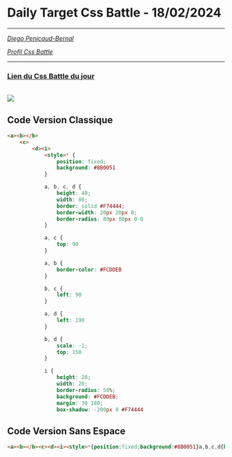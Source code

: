# Daily Target Css Battle - 18/02/2024

<hr>

[<em>Diego Penicaud-Bernal</em>](https://github.com/Diego-PB)

[<em>Profil Css Battle</em>](https://cssbattle.dev/player/diegopb)

<hr>

### [Lien du Css Battle du jour](https://cssbattle.dev/play/hqDyVi4gkJogU6zijq0y)

<br>
<img src="https://firebasestorage.googleapis.com/v0/b/cssbattleapp.appspot.com/o/user%2Fummd3POvEDfFyeFvVdOMG3OOrwE2%2Ftargets%2Ftarget_ykjLd3c@2x.png?alt=media">

## Code Version Classique

```html
<a><b></b>
    <c>
        <d><i>
            <style>* {
                position: fixed;
                background: #8B0051
            }

            a, b, c, d {
                height: 40;
                width: 80;
                border: solid #F74444;
                border-width: 20px 20px 0;
                border-radius: 80px 80px 0 0
            }

            a, c {
                top: 90
            }

            a, b {
                border-color: #FCDDEB
            }

            b, c {
                left: 90
            }

            a, d {
                left: 190
            }

            b, d {
                scale: -1;
                top: 150
            }

            i {
                height: 20;
                width: 20;
                border-radius: 50%;
                background: #FCDDEB;
                margin: 30 180;
                box-shadow: -200px 0 #F74444
```

## Code Version Sans Espace

```html
<a><b></b><c><d><i><style>*{position:fixed;background:#8B0051}a,b,c,d{height:40;width:80;border:solid #F74444;border-width:20px 20px 0;border-radius:80px 80px 0 0}a,c{top:90}a,b{border-color:#FCDDEB}b,c{left:90}a,d{left:190}b,d{scale:-1;top:150}i{height:20;width:20;border-radius:50%;background:#FCDDEB;margin:30 180;box-shadow:-200px 0#F74444
```
